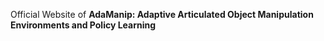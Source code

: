 Official Website of **AdaManip: Adaptive Articulated Object Manipulation Environments and Policy Learning**